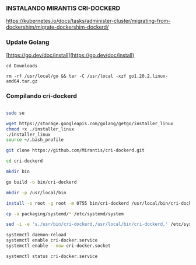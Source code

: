 
### INSTALANDO MIRANTIS CRI-DOCKERD

https://kubernetes.io/docs/tasks/administer-cluster/migrating-from-dockershim/migrate-dockershim-dockerd/

### Update Golang

[https://go.dev/doc/install](https://go.dev/doc/install)

```
cd Downloads

rm -rf /usr/local/go && tar -C /usr/local -xzf go1.20.2.linux-amd64.tar.gz

```

### Compilando cri-dockerd

```bash

sudo su 

wget https://storage.googleapis.com/golang/getgo/installer_linux
chmod +x ./installer_linux
./installer_linux
source ~/.bash_profile

git clone https://github.com/Mirantis/cri-dockerd.git

cd cri-dockerd

mkdir bin

go build -o bin/cri-dockerd

mkdir -p /usr/local/bin

install -o root -g root -m 0755 bin/cri-dockerd /usr/local/bin/cri-dockerd

cp -a packaging/systemd/* /etc/systemd/system

sed -i -e 's,/usr/bin/cri-dockerd,/usr/local/bin/cri-dockerd,' /etc/systemd/system/cri-docker.service

systemctl daemon-reload
systemctl enable cri-docker.service
systemctl enable --now cri-docker.socket

systemctl status cri-docker.service

```
